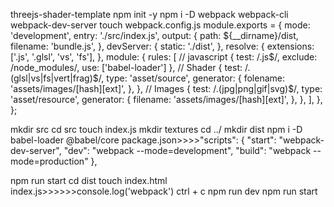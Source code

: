 threejs-shader-template
npm init -y
npm i -D webpack webpack-cli webpack-dev-server
touch webpack.config.js
module.exports = {
mode: 'development', entry: './src/index.js', output: { path: ${__dirname}/dist, filename: 'bundle.js', }, devServer: { static: './dist', }, resolve: { extensions: ['.js', '.glsl', 'vs', 'fs'], }, module: { rules: [ // javascript { test: /.js$/, exclude: /node_modules/, use: ['babel-loader'] }, // Shader { test: /.(glsl|vs|fs|vert|frag)$/, type: 'asset/source', generator: { folename: 'assets/images/[hash][ext]', }, }, // Images { test: /.(jpg|png|gif|svg)$/, type: 'asset/resource', generator: { filename: 'assets/images/[hash][ext]', }, }, ], }, };

mkdir src
cd src
touch index.js
mkdir textures
cd ../
mkdir dist
npm i -D babel-loader @babel/core
package.json>>>>"scripts": {
"start": "webpack-dev-server",
"dev": "webpack --mode=development",
"build": "webpack --mode=production"
},

npm run start
cd dist
touch index.html
index.js>>>>>>console.log('webpack')
ctrl + c
npm run dev
npm run start
